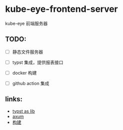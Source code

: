 # kube-eye-frontend-server

kube-eye 前端服务器

## TODO:
- [ ] 静态文件服务器
- [ ] typst 集成，提供报表接口
- [ ] docker 构建
- [ ] github action 集成



## links: 
 - [typst as lib](https://crates.io/crates/typst-as-lib)
 - [axum](https://github.com/tokio-rs/axum/blob/main/examples/static-file-server/src/main.rs)
 - [构建](https://docker.github.net.cn/language/rust/)
